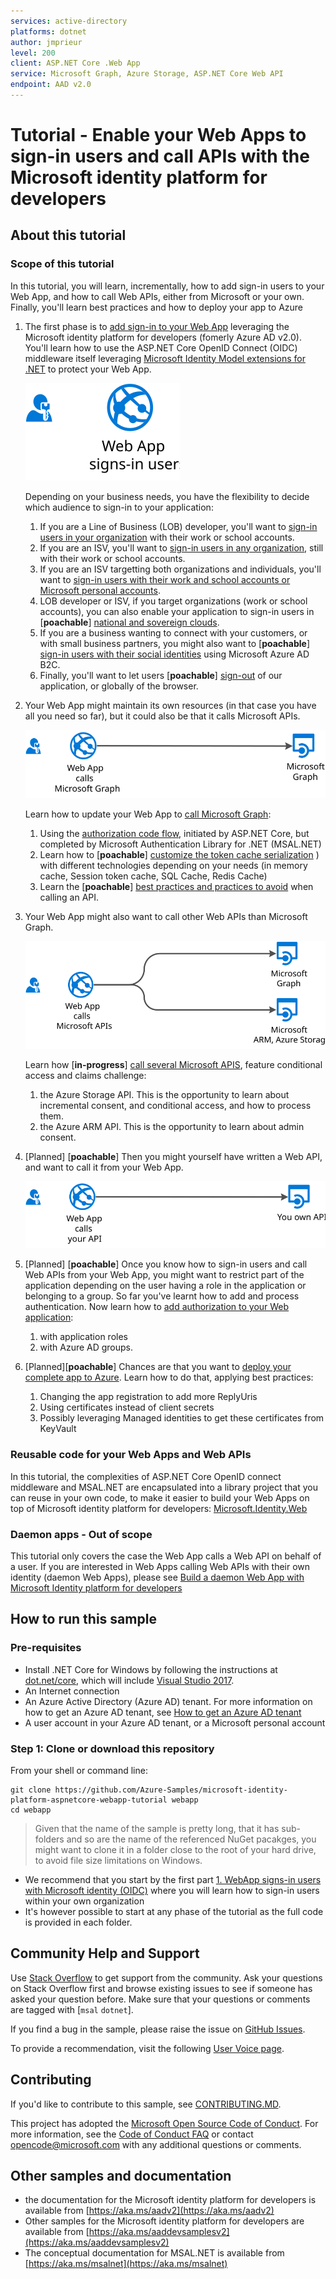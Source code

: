 ```yaml
---
services: active-directory
platforms: dotnet
author: jmprieur
level: 200
client: ASP.NET Core .Web App
service: Microsoft Graph, Azure Storage, ASP.NET Core Web API
endpoint: AAD v2.0
---
```

# Tutorial - Enable your Web Apps to sign-in users and call APIs with the Microsoft identity platform for developers

## About this tutorial

### Scope of this tutorial

In this tutorial, you will learn, incrementally, how to add sign-in users to your Web App, and how to call Web APIs, either from Microsoft or your own. Finally, you'll learn best practices and how to deploy your app to Azure

1. The first phase is to [add sign-in to your Web App](1-WebApp-OIDC) leveraging the Microsoft identity platform for developers (fomerly Azure AD v2.0). You'll learn how to use  the ASP.NET Core OpenID Connect (OIDC) middleware itself leveraging [Microsoft Identity Model extensions for .NET](https://github.com/AzureAD/azure-activedirectory-identitymodel-extensions-for-dotnet/wiki) to protect your Web App.

   ![Web apps signs-in users](./ReadmeFiles/Web-app-signs-in-users.svg)

   Depending on your business needs, you have the flexibility to decide which audience to sign-in to your application:
   1. If you are a Line of Business (LOB) developer, you'll want to [sign-in users in your organization](./1-WebApp-OIDC/1-1-MyOrg) with their work or school accounts.
   1. If you are an ISV, you'll want to [sign-in users in any organization](./1-WebApp-OIDC/1-2-AnyOrg), still  with their work or school accounts.
   1. If you are an ISV targetting both organizations and individuals, you'll want to [sign-in users with their work and school accounts or Microsoft personal accounts](./1-WebApp-OIDC/1-3-OrgsOrPersonal).
   1. LOB developer or ISV, if you target organizations (work or school accounts), you can also enable your application to sign-in users in [**poachable**]  [national and sovereign clouds](./1-WebApp-OIDC/1-4-Soveign).
   1. If you are a business wanting to connect with your customers, or with small business partners, you might also want to [**poachable**]  [sign-in users with their social identities](./1-WebApp-OIDC/1-5-B2C) using Microsoft Azure AD B2C.
   1. Finally, you'll want to let users [**poachable**] [sign-out](./1-WebApp-OIDC/1-6-SignOut) of our application, or globally of the browser.

2. Your Web App might maintain its own resources (in that case you have all you need so far), but it could also be that it calls Microsoft APIs.

   ![Web apps calls Microsoft Graph](./ReadmeFiles/Web-app-calls-Microsoft-Graph.svg)

   Learn how to update your Web App to [call Microsoft Graph](2-WebApp-graph-user):

   1. Using the [authorization code flow](2-WebApp-graph-user/2-1-Call-MSGraph), initiated by ASP.NET Core, but completed by Microsoft Authentication Library for .NET (MSAL.NET)
   2. Learn how to [**poachable**]  [customize the token cache serialization](2-WebApp-graph-user/2-2-TokenCache)
) with different technologies depending on your needs (in memory cache, Session token cache, SQL Cache, Redis Cache)
   3. Learn the [**poachable**]  [best practices and practices to avoid](./2-WebApp-graph-user/2-3-Best-Practices) when calling an API.

3. Your Web App might also want to call other Web APIs than Microsoft Graph.

   ![Web apps calls Microsoft APIs](./ReadmeFiles/web-app-calls-microsoft-apis.svg)

   Learn how  [**in-progress**]  [call several Microsoft APIS](./3-WebApp-multi-APIs), feature conditional access and claims challenge:

   1. the Azure Storage API. This is the opportunity to learn about incremental consent, and conditional access, and how to process them.
   2. the Azure ARM API. This is the opportunity to learn about admin consent.

4. [Planned] [**poachable**]  Then you might yourself have written a Web API, and want to call it from your Web App.

   ![Web apps calls Microsoft APIs](./ReadmeFiles/web-app-calls-your-api.svg)

5. [Planned] [**poachable**] Once you know how to sign-in users and call Web APIs from your Web App, you might want to restrict part of the application depending on the user having a role in the application or belonging to a group. So far you've learnt how to add and process authentication. Now learn how to [add authorization to your Web application](/5-WebApp-AuthZ-Roles-Groups):

   1. with application roles
   2. with Azure AD groups.

6. [Planned][**poachable**]  Chances are that you want to [deploy your complete app to Azure](./6-Deploy-to-Azure). Learn how to do that, applying best practices:

   1. Changing the app registration to add more ReplyUris
   2. Using certificates instead of client secrets
   3. Possibly leveraging Managed identities to get these certificates from KeyVault

### Reusable code for your Web Apps and Web APIs

In this tutorial, the complexities of ASP.NET Core OpenID connect middleware and MSAL.NET are encapsulated into a library project that you can reuse in your own code, to make it easier to build your Web Apps on top of Microsoft identity platform for developers: [Microsoft.Identity.Web](Microsoft.Identity.Web)

### Daemon apps  - Out of scope

This tutorial only covers the case the Web App calls a Web API on behalf of a user. If you are interested in Web Apps calling Web APIs with their own identity (daemon Web Apps), please see [Build a daemon Web App with Microsoft Identity platform for developers](https://github.com/Azure-Samples/active-directory-dotnet-daemon-v2)

## How to run this sample

### Pre-requisites

- Install .NET Core for Windows by following the instructions at [dot.net/core](https://dot.net/core), which will include [Visual Studio 2017](https://aka.ms/vsdownload).
- An Internet connection
- An Azure Active Directory (Azure AD) tenant. For more information on how to get an Azure AD tenant, see [How to get an Azure AD tenant](https://azure.microsoft.com/en-us/documentation/articles/active-directory-howto-tenant/)
- A user account in your Azure AD tenant, or a Microsoft personal account

### Step 1:  Clone or download this repository

From your shell or command line:

```Shell
git clone https://github.com/Azure-Samples/microsoft-identity-platform-aspnetcore-webapp-tutorial webapp
cd webapp
```

> Given that the name of the sample is pretty long, that it has sub-folders and so are the name of the referenced NuGet pacakges, you might want to clone it in a folder close to the root of your hard drive, to avoid file size limitations on Windows.

- We recommend that you start by the first part [1. WebApp signs-in users with Microsoft identity (OIDC)](1-WebApp-OIDC) where you will learn how to sign-in users within your own organization
- It's however possible to start at any phase of the tutorial as the full code is provided in each folder.

## Community Help and Support

Use [Stack Overflow](http://stackoverflow.com/questions/tagged/msal) to get support from the community.
Ask your questions on Stack Overflow first and browse existing issues to see if someone has asked your question before.
Make sure that your questions or comments are tagged with [`msal` `dotnet`].

If you find a bug in the sample, please raise the issue on [GitHub Issues](../../issues).

To provide a recommendation, visit the following [User Voice page](https://feedback.azure.com/forums/169401-azure-active-directory).

## Contributing

If you'd like to contribute to this sample, see [CONTRIBUTING.MD](/CONTRIBUTING.md).

This project has adopted the [Microsoft Open Source Code of Conduct](https://opensource.microsoft.com/codeofconduct/). For more information, see the [Code of Conduct FAQ](https://opensource.microsoft.com/codeofconduct/faq/) or contact [opencode@microsoft.com](mailto:opencode@microsoft.com) with any additional questions or comments.

## Other samples and documentation

- the documentation for the Microsoft identity platform for developers is available from [https://aka.ms/aadv2](https://aka.ms/aadv2)
- Other samples for the Microsoft identity platform for developers are available from [https://aka.ms/aaddevsamplesv2](https://aka.ms/aaddevsamplesv2)
- The conceptual documentation for MSAL.NET is available from [https://aka.ms/msalnet](https://aka.ms/msalnet)
